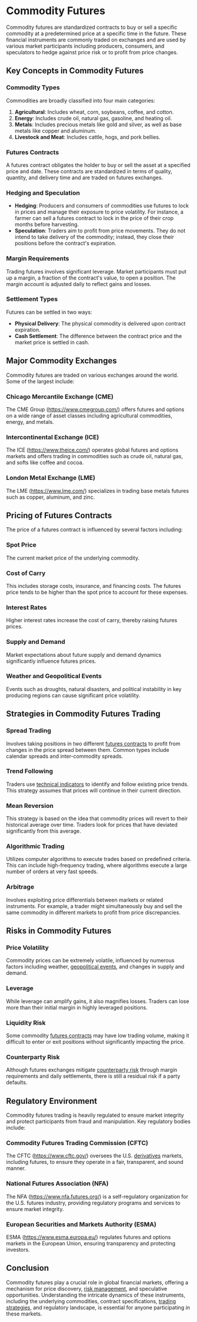 # Commodity Futures

Commodity futures are standardized contracts to buy or sell a specific commodity at a predetermined price at a specific time in the future. These financial instruments are commonly traded on exchanges and are used by various market participants including producers, consumers, and speculators to hedge against price risk or to profit from price changes.

## Key Concepts in Commodity Futures

### Commodity Types
Commodities are broadly classified into four main categories:

1. **Agricultural**: Includes wheat, corn, soybeans, coffee, and cotton.
2. **Energy**: Includes crude oil, natural gas, gasoline, and heating oil.
3. **Metals**: Includes precious metals like gold and silver, as well as base metals like copper and aluminum.
4. **Livestock and Meat**: Includes cattle, hogs, and pork bellies.

### Futures Contracts
A futures contract obligates the holder to buy or sell the asset at a specified price and date. These contracts are standardized in terms of quality, quantity, and delivery time and are traded on futures exchanges.

### Hedging and Speculation
- **Hedging**: Producers and consumers of commodities use futures to lock in prices and manage their exposure to price volatility. For instance, a farmer can sell a futures contract to lock in the price of their crop months before harvesting.
- **Speculation**: Traders aim to profit from price movements. They do not intend to take delivery of the commodity; instead, they close their positions before the contract's expiration.

### Margin Requirements
Trading futures involves significant leverage. Market participants must put up a margin, a fraction of the contract's value, to open a position. The margin account is adjusted daily to reflect gains and losses.

### Settlement Types
Futures can be settled in two ways:
- **Physical Delivery**: The physical commodity is delivered upon contract expiration.
- **Cash Settlement**: The difference between the contract price and the market price is settled in cash.

## Major Commodity Exchanges
Commodity futures are traded on various exchanges around the world. Some of the largest include:

### Chicago Mercantile Exchange (CME)
The CME Group (https://www.cmegroup.com/) offers futures and options on a wide range of asset classes including agricultural commodities, energy, and metals.

### Intercontinental Exchange (ICE)
The ICE (https://www.theice.com/) operates global futures and options markets and offers trading in commodities such as crude oil, natural gas, and softs like coffee and cocoa.

### London Metal Exchange (LME)
The LME (https://www.lme.com/) specializes in trading base metals futures such as copper, aluminum, and zinc.

## Pricing of Futures Contracts
The price of a futures contract is influenced by several factors including:

### Spot Price
The current market price of the underlying commodity.

### Cost of Carry
This includes storage costs, insurance, and financing costs. The futures price tends to be higher than the spot price to account for these expenses.

### Interest Rates
Higher interest rates increase the cost of carry, thereby raising futures prices.

### Supply and Demand
Market expectations about future supply and demand dynamics significantly influence futures prices.

### Weather and Geopolitical Events
Events such as droughts, natural disasters, and political instability in key producing regions can cause significant price volatility.

## Strategies in Commodity Futures Trading

### Spread Trading
Involves taking positions in two different [futures contracts](../f/futures_contracts.md) to profit from changes in the price spread between them. Common types include calendar spreads and inter-commodity spreads.

### Trend Following
Traders use [technical indicators](../t/technical_indicators.md) to identify and follow existing price trends. This strategy assumes that prices will continue in their current direction.

### Mean Reversion
This strategy is based on the idea that commodity prices will revert to their historical average over time. Traders look for prices that have deviated significantly from this average.

### Algorithmic Trading
Utilizes computer algorithms to execute trades based on predefined criteria. This can include high-frequency trading, where algorithms execute a large number of orders at very fast speeds.

### Arbitrage
Involves exploiting price differentials between markets or related instruments. For example, a trader might simultaneously buy and sell the same commodity in different markets to profit from price discrepancies.

## Risks in Commodity Futures

### Price Volatility
Commodity prices can be extremely volatile, influenced by numerous factors including weather, [geopolitical events](../g/geopolitical_events.md), and changes in supply and demand.

### Leverage
While leverage can amplify gains, it also magnifies losses. Traders can lose more than their initial margin in highly leveraged positions.

### Liquidity Risk
Some commodity [futures contracts](../f/futures_contracts.md) may have low trading volume, making it difficult to enter or exit positions without significantly impacting the price.

### Counterparty Risk
Although futures exchanges mitigate [counterparty risk](../c/counterparty_risk.md) through margin requirements and daily settlements, there is still a residual risk if a party defaults.

## Regulatory Environment
Commodity futures trading is heavily regulated to ensure market integrity and protect participants from fraud and manipulation. Key regulatory bodies include:

### Commodity Futures Trading Commission (CFTC)
The CFTC (https://www.cftc.gov/) oversees the U.S. [derivatives](../d/derivatives.md) markets, including futures, to ensure they operate in a fair, transparent, and sound manner.

### National Futures Association (NFA)
The NFA (https://www.nfa.futures.org/) is a self-regulatory organization for the U.S. futures industry, providing regulatory programs and services to ensure market integrity.

### European Securities and Markets Authority (ESMA)
ESMA (https://www.esma.europa.eu/) regulates futures and options markets in the European Union, ensuring transparency and protecting investors.

## Conclusion
Commodity futures play a crucial role in global financial markets, offering a mechanism for price discovery, [risk management](../r/risk_management.md), and speculative opportunities. Understanding the intricate dynamics of these instruments, including the underlying commodities, contract specifications, [trading strategies](../t/trading_strategies.md), and regulatory landscape, is essential for anyone participating in these markets.
